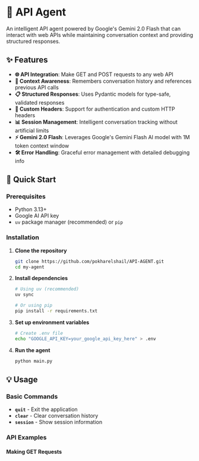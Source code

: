 # 🤖 API Agent

An intelligent API agent powered by Google's Gemini 2.0 Flash that can interact with web APIs while maintaining conversation context and providing structured responses.

## ✨ Features

- **🌐 API Integration**: Make GET and POST requests to any web API
- **🧠 Context Awareness**: Remembers conversation history and references previous API calls
- **📋 Structured Responses**: Uses Pydantic models for type-safe, validated responses
- **🎯 Custom Headers**: Support for authentication and custom HTTP headers
- **📊 Session Management**: Intelligent conversation tracking without artificial limits
- **⚡ Gemini 2.0 Flash**: Leverages Google's Gemini Flash AI model with 1M token context window
- **🛠️ Error Handling**: Graceful error management with detailed debugging info

## 🚀 Quick Start

### Prerequisites

- Python 3.13+
- Google AI API key
- `uv` package manager (recommended) or `pip`

### Installation

1. **Clone the repository**
   ```bash
   git clone https://github.com/pokharelshail/API-AGENT.git
   cd my-agent
   ```

2. **Install dependencies**
   ```bash
   # Using uv (recommended)
   uv sync

   # Or using pip
   pip install -r requirements.txt
   ```

3. **Set up environment variables**
   ```bash
   # Create .env file
   echo "GOOGLE_API_KEY=your_google_api_key_here" > .env
   ```

4. **Run the agent**
   ```bash
   python main.py
   ```

## 💡 Usage

### Basic Commands

- **`quit`** - Exit the application
- **`clear`** - Clear conversation history
- **`session`** - Show session information

### API Examples

#### Making GET Requests
